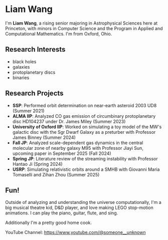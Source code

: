 # Liam Wang

I'm **Liam Wang**, a rising senior majoring in Astrophysical Sciences here at Princeton, with minors in Computer Science and the Program in Applied and Computational Mathematics. I'm from Oxford, Ohio.

## Research Interests
- black holes
- galaxies
- protoplanetary discs
- binaries

## Research Projects
- **SSP**: Performed orbit determination on near-earth asteroid 2003 UD8 (Summer 2021)
- **ALMA IIP**: Analyzed CO gas emission of circumbinary protoplanetary disc HD104237 under Dr. James Miley (Summer 2023)
- **University of Oxford IIP**: Worked on simulating a toy model of the MW's galactic disc with the Sgr Dwarf Galaxy as a preturber with Professor James Binney (Summer 2024)
- **Fall JP**: Analyzed scale-dependent gas dynamics in the central molecular zone of nearby galaxy M95 with Professor Jiayi Sun, upcoming paper in September 2025 (Fall 2024)
- **Spring JP**: Literature review of the streaming instability with Professor Hantao Ji (Spring 2024)
- **USRP**: Simulating relativistic orbits around a SMHB with Giovanni Maria Tomaselli and Zihan Zhou (Summer 2025)

## Fun!
Outside of analyzing and understanding the universe computationally, I'm a big musical theatre kid, D&D player, and love making LEGO stop-motion animations. I can play the piano, guitar, flute, and sing.

Additionally I'm a pretty good home cook.

YouTube Channel: https://www.youtube.com/@someone__unknown
